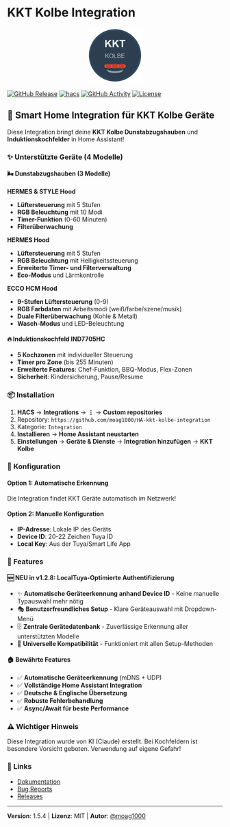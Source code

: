 # KKT Kolbe Integration

<div align="center">
  <img src="https://raw.githubusercontent.com/moag1000/HA-kkt-kolbe-integration/main/icon.png" alt="KKT Kolbe Logo" width="128" height="128">
</div>

[![GitHub Release][releases-shield]][releases]
[![hacs][hacsbadge]][hacs]
[![GitHub Activity][commits-shield]][commits]
[![License][license-shield]][license-url]

## 🚀 Smart Home Integration für KKT Kolbe Geräte

Diese Integration bringt deine **KKT Kolbe Dunstabzugshauben** und **Induktionskochfelder** in Home Assistant!

### ✨ Unterstützte Geräte (4 Modelle)

#### 🌬️ Dunstabzugshauben (3 Modelle)

**HERMES & STYLE Hood**
- **Lüftersteuerung** mit 5 Stufen
- **RGB Beleuchtung** mit 10 Modi
- **Timer-Funktion** (0-60 Minuten)
- **Filterüberwachung**

**HERMES Hood**
- **Lüftersteuerung** mit 5 Stufen
- **RGB Beleuchtung** mit Helligkeitssteuerung
- **Erweiterte Timer- und Filterverwaltung**
- **Eco-Modus** und Lärmkontrolle

**ECCO HCM Hood**
- **9-Stufen Lüftersteuerung** (0-9)
- **RGB Farbdaten** mit Arbeitsmodi (weiß/farbe/szene/musik)
- **Duale Filterüberwachung** (Kohle & Metall)
- **Wasch-Modus** und LED-Beleuchtung

#### 🔥 Induktionskochfeld IND7705HC
- **5 Kochzonen** mit individueller Steuerung
- **Timer pro Zone** (bis 255 Minuten)
- **Erweiterte Features**: Chef-Funktion, BBQ-Modus, Flex-Zonen
- **Sicherheit**: Kindersicherung, Pause/Resume

### 📦 Installation

1. **HACS** → **Integrations** → **⋮** → **Custom repositories**
2. Repository: `https://github.com/moag1000/HA-kkt-kolbe-integration`
3. Kategorie: `Integration`
4. **Installieren** → **Home Assistant neustarten**
5. **Einstellungen** → **Geräte & Dienste** → **Integration hinzufügen** → **KKT Kolbe**

### 🔧 Konfiguration

#### Option 1: Automatische Erkennung
Die Integration findet KKT Geräte automatisch im Netzwerk!

#### Option 2: Manuelle Konfiguration
- **IP-Adresse**: Lokale IP des Geräts
- **Device ID**: 20-22 Zeichen Tuya ID
- **Local Key**: Aus der Tuya/Smart Life App

### 🎯 Features

#### 🆕 NEU in v1.2.8: LocalTuya-Optimierte Authentifizierung
- ✨ **Automatische Geräteerkennung anhand Device ID** - Keine manuelle Typauswahl mehr nötig
- 🎭 **Benutzerfreundliches Setup** - Klare Geräteauswahl mit Dropdown-Menü
- 🗄️ **Zentrale Gerätedatenbank** - Zuverlässige Erkennung aller unterstützten Modelle
- 🔄 **Universelle Kompatibilität** - Funktioniert mit allen Setup-Methoden

#### 🏠 Bewährte Features
- ✅ **Automatische Geräteerkennung** (mDNS + UDP)
- ✅ **Vollständige Home Assistant Integration**
- ✅ **Deutsche & Englische Übersetzung**
- ✅ **Robuste Fehlerbehandlung**
- ✅ **Async/Await für beste Performance**

### ⚠️ Wichtiger Hinweis

Diese Integration wurde von KI (Claude) erstellt. Bei Kochfeldern ist besondere Vorsicht geboten. Verwendung auf eigene Gefahr!

### 📝 Links

- [Dokumentation](https://github.com/moag1000/HA-kkt-kolbe-integration#readme)
- [Bug Reports](https://github.com/moag1000/HA-kkt-kolbe-integration/issues)
- [Releases](https://github.com/moag1000/HA-kkt-kolbe-integration/releases)

---

**Version**: 1.5.4 | **Lizenz**: MIT | **Autor**: [@moag1000](https://github.com/moag1000)

[commits-shield]: https://img.shields.io/github/commit-activity/y/moag1000/HA-kkt-kolbe-integration.svg?style=for-the-badge
[commits]: https://github.com/moag1000/HA-kkt-kolbe-integration/commits/main
[hacs]: https://github.com/hacs/integration
[hacsbadge]: https://img.shields.io/badge/HACS-Custom-orange.svg?style=for-the-badge
[license-shield]: https://img.shields.io/badge/License-MIT-yellow.svg?style=for-the-badge
[license-url]: https://opensource.org/licenses/MIT
[releases-shield]: https://img.shields.io/badge/version-v1.5.4-blue.svg?style=for-the-badge
[releases]: https://github.com/moag1000/HA-kkt-kolbe-integration/releases